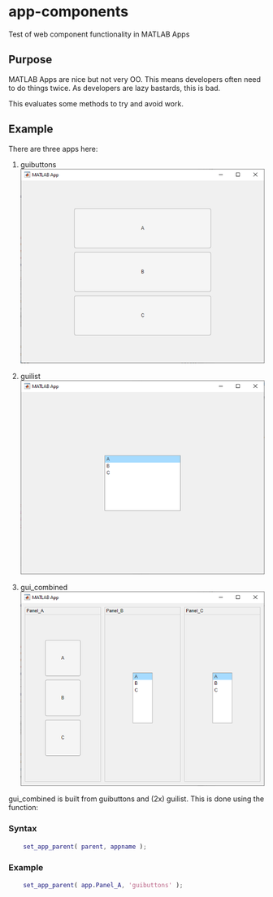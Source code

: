 # app-components
Test of web component functionality in MATLAB Apps

## Purpose
MATLAB Apps are nice but not very OO. This means developers often need to 
do things twice. As developers are lazy bastards, this is bad.

This evaluates some methods to try and avoid work.

## Example
There are three apps here:

1. guibuttons
![](/img/guibuttons.png "guibuttons")

2. guilist
![](/img/guilist.png "guilist")

3. gui_combined
![](/img/gui_combined.png "gui_combined")

gui_combined is built from guibuttons and (2x) guilist. This is done using the function:
### Syntax
```MATLAB
    set_app_parent( parent, appname );
```
### Example
```MATLAB
    set_app_parent( app.Panel_A, 'guibuttons' );
```


